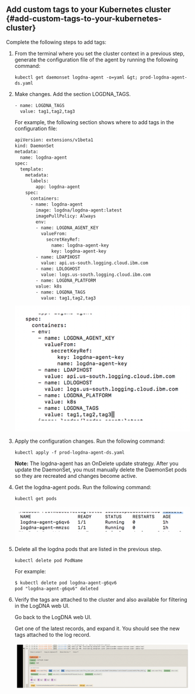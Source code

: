 ## Add custom tags to your Kubernetes cluster {#add-custom-tags-to-your-kubernetes-cluster}

Complete the following steps to add tags:

1. From the terminal where you set the cluster context in a previous step, generate the configuration file of the agent by running the following command:

    ```
    kubectl get daemonset logdna-agent -o=yaml &gt; prod-logdna-agent-ds.yaml
    ```

2. Make changes. Add the section LOGDNA_TAGS.

    ```
    - name: LOGDNA_TAGS
      value: tag1,tag2,tag3
    ```

    For example, the following section shows where to add tags in the configuration file:

    ```
    apiVersion: extensions/v1beta1
    kind: DaemonSet
    metadata:
      name: logdna-agent
    spec:
      template:
        metadata:
          labels:
            app: logdna-agent
        spec:
          containers:
          - name: logdna-agent
            image: logdna/logdna-agent:latest
            imagePullPolicy: Always
            env:
            - name: LOGDNA_AGENT_KEY
              valueFrom:
                secretKeyRef:
                  name: logdna-agent-key
                  key: logdna-agent-key
            - name: LDAPIHOST
              value: api.us-south.logging.cloud.ibm.com
            - name: LDLOGHOST
              value: logs.us-south.logging.cloud.ibm.com
            - name: LOGDNA_PLATFORM
            value: k8s
            - name: LOGDNA_TAGS
              value: tag1,tag2,tag3
    ```

    ![image39](../images/logdna_img39.png)

3. Apply the configuration changes. Run the following command:

    ```
    kubectl apply -f prod-logdna-agent-ds.yaml
    ```

    **Note:** The logdna-agent has an OnDelete update strategy. After you update the DaemonSet, you must manually delete the DaemonSet pods so they are recreated and changes become active.

4. Get the logdna-agent pods. Run the following command:

    ```
    kubectl get pods
    ```

    ![image40](../images/logdna_img40.png)

5. Delete all the logdna pods that are listed in the previous step.

    ```
    kubectl delete pod PodName
    ```

    For example:

    ```
    $ kubectl delete pod logdna-agent-g6qv6
    pod "logdna-agent-g6qv6" deleted
    ```

6. Verify the tags are attached to the cluster and also available for filtering in the LogDNA web UI.

    Go back to the LogDNA web UI.

    Get one of the latest records, and expand it. You should see the new tags attached to the log record.

    ![image41](../images/logdna_img41.png)
    